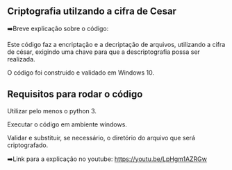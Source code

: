 ## Criptografia utilzando a cifra de Cesar
➡️Breve explicação sobre o código:

Este código faz a encriptação e a decriptação de arquivos, utilizando a cifra de césar, exigindo uma chave para que a descriptografia possa ser realizada.

O código foi construido e validado em Windows 10.

## Requisitos para rodar o código
Utilizar pelo menos o python 3.

Executar o código em ambiente windows.

Validar e substituir, se necessário, o diretório do arquivo que será criptografado.

➡️Link para a explicação no youtube:
https://youtu.be/LpHgm1AZRGw

